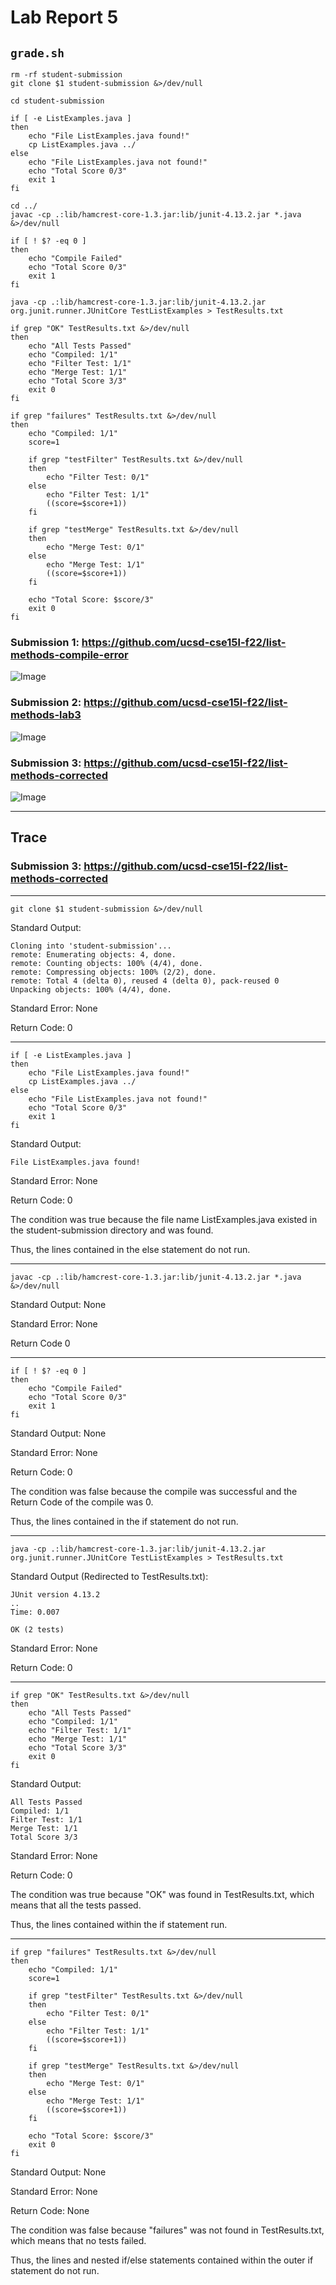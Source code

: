 # **Lab Report 5**

## ```grade.sh```

```
rm -rf student-submission
git clone $1 student-submission &>/dev/null

cd student-submission

if [ -e ListExamples.java ]
then
    echo "File ListExamples.java found!"
    cp ListExamples.java ../
else
    echo "File ListExamples.java not found!"
    echo "Total Score 0/3"
    exit 1
fi

cd ../
javac -cp .:lib/hamcrest-core-1.3.jar:lib/junit-4.13.2.jar *.java &>/dev/null

if [ ! $? -eq 0 ]
then
    echo "Compile Failed"
    echo "Total Score 0/3"
    exit 1
fi

java -cp .:lib/hamcrest-core-1.3.jar:lib/junit-4.13.2.jar org.junit.runner.JUnitCore TestListExamples > TestResults.txt

if grep "OK" TestResults.txt &>/dev/null
then
    echo "All Tests Passed"
    echo "Compiled: 1/1"
    echo "Filter Test: 1/1"
    echo "Merge Test: 1/1"
    echo "Total Score 3/3"
    exit 0
fi

if grep "failures" TestResults.txt &>/dev/null
then
    echo "Compiled: 1/1"
    score=1

    if grep "testFilter" TestResults.txt &>/dev/null
    then
        echo "Filter Test: 0/1"
    else
        echo "Filter Test: 1/1"
        ((score=$score+1))
    fi

    if grep "testMerge" TestResults.txt &>/dev/null
    then
        echo "Merge Test: 0/1"
    else
        echo "Merge Test: 1/1"
        ((score=$score+1))
    fi
    
    echo "Total Score: $score/3"
    exit 0
fi
```

### Submission 1: https://github.com/ucsd-cse15l-f22/list-methods-compile-error

![Image](compileerror.png)

### Submission 2: https://github.com/ucsd-cse15l-f22/list-methods-lab3

![Image](lab3.png)

### Submission 3: https://github.com/ucsd-cse15l-f22/list-methods-corrected

![Image](corrected.png)

---

## Trace
### Submission 3: https://github.com/ucsd-cse15l-f22/list-methods-corrected
---
```
git clone $1 student-submission &>/dev/null
```
Standard Output:
```
Cloning into 'student-submission'...
remote: Enumerating objects: 4, done.
remote: Counting objects: 100% (4/4), done.
remote: Compressing objects: 100% (2/2), done.
remote: Total 4 (delta 0), reused 4 (delta 0), pack-reused 0
Unpacking objects: 100% (4/4), done.
```
Standard Error: None

Return Code: 0

---

```
if [ -e ListExamples.java ]
then
    echo "File ListExamples.java found!"
    cp ListExamples.java ../
else
    echo "File ListExamples.java not found!"
    echo "Total Score 0/3"
    exit 1
fi
```
Standard Output:
```
File ListExamples.java found!
```
Standard Error: None

Return Code: 0

The condition was true because the file name ListExamples.java existed in the student-submission directory and was found.

Thus, the lines contained in the else statement do not run.

---
```
javac -cp .:lib/hamcrest-core-1.3.jar:lib/junit-4.13.2.jar *.java &>/dev/null
```
Standard Output: None

Standard Error: None

Return Code 0

---
```
if [ ! $? -eq 0 ]
then
    echo "Compile Failed"
    echo "Total Score 0/3"
    exit 1
fi
```
Standard Output: None

Standard Error: None

Return Code: 0

The condition was false because the compile was successful and the Return Code of the compile was 0.

Thus, the lines contained in the if statement do not run.

---
```
java -cp .:lib/hamcrest-core-1.3.jar:lib/junit-4.13.2.jar org.junit.runner.JUnitCore TestListExamples > TestResults.txt
```
Standard Output (Redirected to TestResults.txt):
```
JUnit version 4.13.2
..
Time: 0.007

OK (2 tests)
```
Standard Error: None

Return Code: 0

---
```
if grep "OK" TestResults.txt &>/dev/null
then
    echo "All Tests Passed"
    echo "Compiled: 1/1"
    echo "Filter Test: 1/1"
    echo "Merge Test: 1/1"
    echo "Total Score 3/3"
    exit 0
fi
```
Standard Output:
```
All Tests Passed
Compiled: 1/1
Filter Test: 1/1
Merge Test: 1/1
Total Score 3/3
```
Standard Error: None

Return Code: 0

The condition was true because "OK" was found in TestResults.txt, which means that all the tests passed.

Thus, the lines contained within the if statement run.

---
```
if grep "failures" TestResults.txt &>/dev/null
then
    echo "Compiled: 1/1"
    score=1

    if grep "testFilter" TestResults.txt &>/dev/null
    then
        echo "Filter Test: 0/1"
    else
        echo "Filter Test: 1/1"
        ((score=$score+1))
    fi

    if grep "testMerge" TestResults.txt &>/dev/null
    then
        echo "Merge Test: 0/1"
    else
        echo "Merge Test: 1/1"
        ((score=$score+1))
    fi
    
    echo "Total Score: $score/3"
    exit 0
fi
```

Standard Output: None

Standard Error: None

Return Code: None

The condition was false because "failures" was not found in TestResults.txt, which means that no tests failed.

Thus, the lines and nested if/else statements contained within the outer if statement do not run.